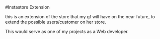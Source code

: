 #Instastore Extension

this is an extension of the store that my gf will have on the near future, to extend the possible users/customer on her store.

This would serve as one of my projects as a Web developer.